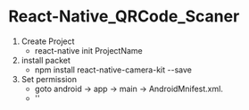 # React-Native_QRCode_Scaner

1. Create Project
    - react-native init ProjectName
2. install packet
    - npm install react-native-camera-kit --save
3. Set permission
    - goto android -> app -> main -> AndroidMnifest.xml.
    - '<uses-permission android:name="android.permission.CAMERA"/>'